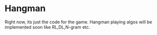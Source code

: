 # Hangman

Right now, its just the code for the game. Hangman playing algos will be implemented soon like RL,DL,N-gram etc.
